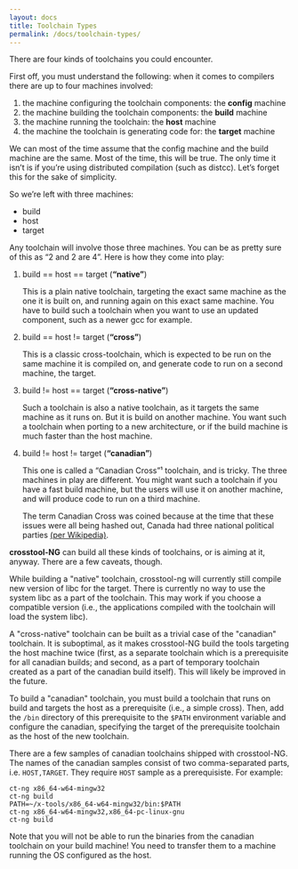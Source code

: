 ```yaml
---
layout: docs
title: Toolchain Types
permalink: /docs/toolchain-types/
---
```


There are four kinds of toolchains you could encounter.

First off, you must understand the following: when it comes to compilers
there are up to four machines involved:

1.  the machine configuring the toolchain components: the **config**
    machine
2.  the machine building the toolchain components: the **build** machine
3.  the machine running the toolchain: the **host** machine
4.  the machine the toolchain is generating code for: the **target**
    machine

We can most of the time assume that the config machine and the build
machine are the same. Most of the time, this will be true. The only time
it isn’t is if you’re using distributed compilation (such as distcc).
Let’s forget this for the sake of simplicity.

So we’re left with three machines:

-   build
-   host
-   target

Any toolchain will involve those three machines. You can be as pretty
sure of this as “2 and 2 are 4”. Here is how they come into play:

1.  build == host == target (**“native”**)

    This is a plain native toolchain, targeting the exact same machine
    as the one it is built on, and running again on this exact same
    machine. You have to build such a toolchain when you want to use an
    updated component, such as a newer gcc for example.

2.  build == host != target (**“cross”**)

    This is a classic cross-toolchain, which is expected to be run on
    the same machine it is compiled on, and generate code to run on a
    second machine, the target.

3.  build != host == target (**“cross-native”**)

    Such a toolchain is also a native toolchain, as it targets the same
    machine as it runs on. But it is build on another machine. You want
    such a toolchain when porting to a new architecture, or if the build
    machine is much faster than the host machine.

4.  build != host != target (**“canadian”**)

    This one is called a “Canadian Cross”¹ toolchain, and is tricky.
    The three machines in play are different. You might want such a
    toolchain if you have a fast build machine, but the users will use
    it on another machine, and will produce code to run on a third
    machine.

    The term Canadian Cross was coined because at the time that these
    issues were all being hashed out, Canada had three national
    political parties
    [(per Wikipedia)](http://en.wikipedia.org/wiki/Cross_compiler#Canadian_Cross).

**crosstool-NG** can build all these kinds of toolchains, or is aiming at it,
anyway. There are a few caveats, though.

While building a "native" toolchain, crosstool-ng will currently still
compile new version of libc for the target. There is currently no way
to use the system libc as a part of the toolchain. This may work if you
choose a compatible version (i.e., the applications compiled with the toolchain
will load the system libc).

A "cross-native" toolchain can be built as a trivial case of the "canadian"
toolchain. It is suboptimal, as it makes crosstool-NG build the tools
targeting the host machine twice (first, as a separate toolchain which
is a prerequisite for all canadian builds; and second, as a part of temporary
toolchain created as a part of the canadian build itself). This will likely
be improved in the future.

To build a "canadian" toolchain, you must build a toolchain that runs on build
and targets the host as a prerequisite (i.e., a simple cross). Then, add the
`/bin` directory of this prerequisite to the `$PATH` environment variable and
configure the canadian, specifying the target of the prerequisite toolchain
as the host of the new toolchain.

There are a few samples of canadian toolchains shipped with crosstool-NG. The
names of the canadian samples consist of two comma-separated parts, i.e.
`HOST,TARGET`. They require `HOST` sample as a prerequisiste. For example:

    ct-ng x86_64-w64-mingw32
    ct-ng build
    PATH=~/x-tools/x86_64-w64-mingw32/bin:$PATH
    ct-ng x86_64-w64-mingw32,x86_64-pc-linux-gnu
    ct-ng build

Note that you will not be able to run the binaries from the canadian toolchain
on your build machine! You need to transfer them to a machine running the OS
configured as the host.
